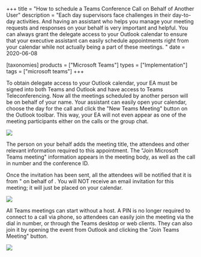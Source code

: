 +++
title = "How to schedule a Teams Conference Call on Behalf of Another User"
description = "Each day supervisors face challenges in their day-to-day activities. And having an assistant who helps you manage your meeting requests and responses on your behalf is very important and helpful. You can always grant the delegate access to your Outlook calendar to ensure that your executive assistant can easily schedule appointments right from your calendar while not actually being a part of these meetings. "
date = 2020-06-08

[taxonomies]
products = ["Microsoft Teams"]
types = ["Implementation"]
tags = ["microsoft teams"]
+++

To obtain delegate access to your Outlook calendar, your EA must be
signed into both Teams and Outlook and have access to Teams
Teleconferencing. Now all the meetings scheduled by another person will
be on behalf of your name. Your assistant can easily open your calendar,
choose the day for the call and click the "New Teams Meeting" button on
the Outlook toolbar. This way, your EA will not even appear as one of
the meeting participants either on the calls or the group chat.

![](https://o365hq.com/images/760.png)

The person on your behalf adds the meeting title, the attendees and
other relevant information required to this appointment. The "Join
Microsoft Teams meeting" information appears in the meeting body, as
well as the call in number and the conference ID.

Once the invitation has been sent, all the attendees will be notified
that it is from " on behalf of . You will NOT receive an email
invitation for this meeting; it will just be placed on your calendar.

![](https://o365hq.com/images/761.png)

All Teams meetings can start without a host. A PIN is no longer
required to connect to a call via phone, so attendees can easily join
the meeting via the dial in number, or through the Teams desktop or web
clients. They can also join it by opening the event from Outlook and
clicking the "Join Teams Meeting" button.

![](https://o365hq.com/images/762.png)